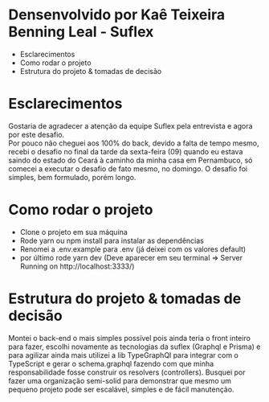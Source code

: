 # Densenvolvido por Kaê Teixeira Benning Leal - Suflex

- Esclarecimentos
- Como rodar o projeto
- Estrutura do projeto & tomadas de decisão

# Esclarecimentos
Gostaria de agradecer a atenção da equipe Suflex pela entrevista e agora por este desafio.
<br>
Por pouco não cheguei aos 100% do back, devido a falta de tempo mesmo, recebi o desafio no final da tarde da sexta-feira (09) quando eu estava saindo do estado do Ceará à caminho da minha casa em Pernambuco, só comecei a executar o desafio de fato mesmo, no domingo. O desafio foi simples, bem formulado, porém longo.

# Como rodar o projeto
- Clone o projeto em sua máquina
- Rode yarn ou npm install para instalar as dependências
- Renomei a .env.example para .env (já deixei com os valores default)
- por último rode yarn dev (Deve aparecer em seu terminal => Server Running on http://localhost:3333/)

# Estrutura do projeto & tomadas de decisão
Montei o back-end o mais simples possível pois ainda teria o front inteiro para fazer, escolhi novamente as tecnologias da suflex (Graphql e Prisma) e para agilizar ainda mais utilizei a lib TypeGraphQl para integrar com o TypeScript e gerar o schema.graphql fazendo com que minha responsabilidade fosse construir os resolvers (controllers). Busquei por fazer uma organização semi-solid para demonstrar que mesmo um pequeno projeto pode ser escalável, simples e de fácil manutenção.

